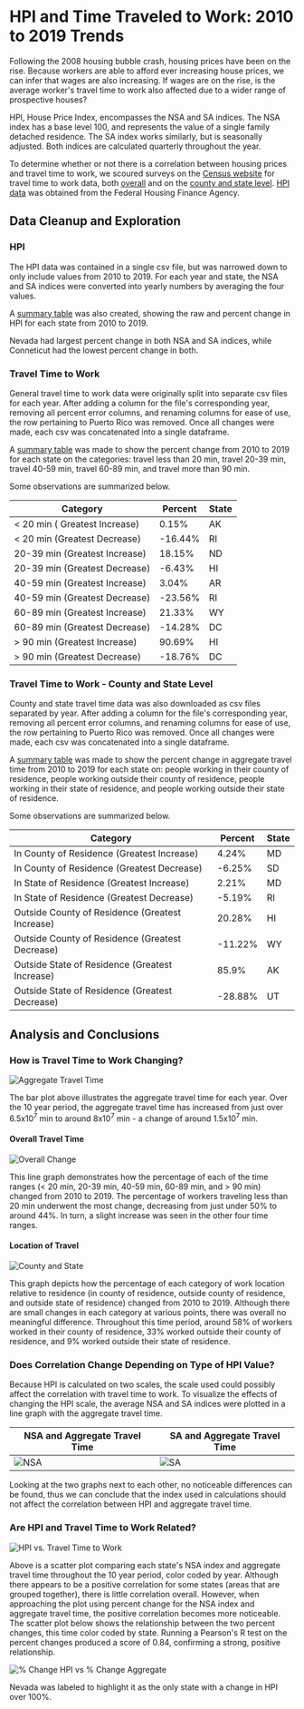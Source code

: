 # HPI and Time Traveled to Work: 2010 to 2019 Trends
Following the 2008 housing bubble crash, housing prices have been on the rise. Because workers are able to afford ever increasing house prices, we can infer that wages are also increasing. If wages are on the rise, is the average worker's travel time to work also affected due to a wider range of prospective houses? 

HPI, House Price Index, encompasses the NSA and SA indices. The NSA index has a base level 100, and represents the value of a single family detached residence. The SA index works similarly, but is seasonally adjusted. Both indices are calculated quarterly throughout the year. 

To determine whether or not there is a correlation between housing prices and travel time to work, we scoured surveys on the [Census website](https://www.census.gov/programs-surveys/acs/news/data-releases.html) for travel time to work data, both [overall](https://data.census.gov/cedsci/table?q=travel%20time%20to%20work%20state&tid=ACSDT5Y2020.B08303&moe=false&tp=true) and on the [county and state level](https://data.census.gov/cedsci/table?q=B08131%3A%20AGGREGATE%20TRAVEL%20TIME%20TO%20WORK%20%28IN%20MINUTES%29%20OF%20WORKERS%20BY%20PLACE%20OF%20WORK--STATE%20AND%20COUNTY%20LEVEL&g=0100000US%240400000&tid=ACSDT5Y2018.B08131&moe=false&tp=true). [HPI data](https://www.fhfa.gov/DataTools/Downloads/Pages/House-Price-Index-Datasets.aspx) was obtained from the Federal Housing Finance Agency. 

## Data Cleanup and Exploration
### HPI
The HPI data was contained in a single csv file, but was narrowed down to only include values from 2010 to 2019. For each year and state, the NSA and SA indices were converted into yearly numbers by averaging the four values. 

A [summary table](https://github.com/alexriiska/project-1/blob/main/Resources/2010%20to%202019%20HPI%20Change.csv) was also created, showing the raw and percent change in HPI for each state from 2010 to 2019. 

Nevada had largest percent change in both NSA and SA indices, while Conneticut had the lowest percent change in both. 

### Travel Time to Work
General travel time to work data were originally split into separate csv files for each year. After adding a column for the file's corresponding year, removing all percent error columns, and renaming columns for ease of use, the row pertaining to Puerto Rico was removed. Once all changes were made, each csv was concatenated into a single dataframe. 

A [summary table](https://github.com/alexriiska/project-1/blob/main/Resources/2010%20to%202019%20Travel%20Time%20to%20Work%20Change.csv) was made to show the percent change from 2010 to 2019 for each state on the categories: travel less than 20 min, travel 20-39 min, travel 40-59 min, travel 60-89 min, and travel more than 90 min. 

Some observations are summarized below.

| Category | Percent | State|
| --- | --- | --- |
| < 20 min ( Greatest Increase) | 0.15% | AK | 
| < 20 min (Greatest Decrease) | -16.44% | RI |
| 20-39 min (Greatest Increase) | 18.15% | ND |
| 20-39 min (Greatest Decrease) | -6.43% | HI |
| 40-59 min (Greatest Increase) | 3.04% | AR |
| 40-59 min (Greatest Decrease) | -23.56% | RI |
| 60-89 min (Greatest Increase) | 21.33% | WY |
| 60-89 min (Greatest Decrease) | -14.28% | DC |
| > 90 min (Greatest Increase) | 90.69% | HI |
| > 90 min (Greatest Decrease) | -18.76% | DC |

### Travel Time to Work - County and State Level
County and state travel time data was also downloaded as csv files separated by year. After adding a column for the file's corresponding year, removing all percent error columns, and renaming columns for ease of use, the row pertaining to Puerto Rico was removed. Once all changes were made, each csv was concatenated into a single dataframe.

A [summary table](https://github.com/alexriiska/project-1/blob/main/Resources/2010%20to%202019%20Travel%20County%20and%20State%20to%20Change.csv) was made to show the percent change in aggregate travel time from 2010 to 2019 for each state on: people working in their county of residence, people working outside their county of residence, people working in their state of residence, and people working outside their state of residence. 

Some observations are summarized below.

| Category | Percent | State|
| --- | --- | --- |
| In County of Residence (Greatest Increase) | 4.24% | MD | 
| In County of Residence (Greatest Decrease) | -6.25% | SD |
| In State of Residence (Greatest Increase) | 2.21% | MD | 
| In State of Residence (Greatest Decrease) | -5.19% | RI |
| Outside County of Residence (Greatest Increase) | 20.28% | HI | 
| Outside County of Residence (Greatest Decrease) | -11.22% | WY |
| Outside State of Residence (Greatest Increase) | 85.9% | AK | 
| Outside State of Residence (Greatest Decrease) | -28.88% | UT |

## Analysis and Conclusions

### How is Travel Time to Work Changing? 
![Aggregate Travel Time](https://github.com/alexriiska/project-1/blob/main/Images/Aggregate%20Travel%20Time%202010%20to%202019.png)

The bar plot above illustrates the aggregate travel time for each year. Over the 10 year period, the aggregate travel time has increased from just over 6.5x10<sup>7</sup> min to around 8x10<sup>7</sup> min - a change of around 1.5x10<sup>7</sup> min. 

#### Overall Travel Time 
![Overall Change](https://github.com/alexriiska/project-1/blob/main/Images/Change%20Commute%20Times.png)

This line graph demonstrates how the percentage of each of the time ranges (< 20 min, 20-39 min, 40-59 min, 60-89 min, and > 90 min) changed from 2010 to 2019. The percentage of workers traveling less than 20 min underwent the most change, decreasing from just under 50% to around 44%. In turn, a slight increase was seen in the other four time ranges. 

#### Location of Travel
![County and State](https://github.com/alexriiska/project-1/blob/main/Images/Change%20Time%20Work%20Location.png)

This graph depicts how the percentage of each category of work location relative to residence (in county of residence, outside county of residence, and outside state of residence) changed from 2010 to 2019. Although there are small changes in each category at various points, there was overall no meaningful difference. Throughout this time period, around 58% of workers worked in their county of residence, 33% worked outside their county of residence, and 9% worked outside their state of residence.  

### Does Correlation Change Depending on Type of HPI Value?
Because HPI is calculated on two scales, the scale used could possibly affect the correlation with travel time to work. To visualize the effects of changing the HPI scale, the average NSA and SA indices were plotted in a line graph with the aggregate travel time. 

| NSA and Aggregate Travel Time | SA and Aggregate Travel Time|
| --- | --- |
| ![NSA](https://github.com/alexriiska/project-1/blob/main/Images/Mean%20NSA%20Aggregate%20Travel%20Time.png) | ![SA](https://github.com/alexriiska/project-1/blob/main/Images/Mean%20SA%20Aggregate%20Travel%20Time.png) |

Looking at the two graphs next to each other, no noticeable differences can be found, thus we can conclude that the index used in calculations should not affect the correlation between HPI and aggregate travel time. 





### Are HPI and Travel Time to Work Related?
![HPI vs. Travel Time to Work](https://github.com/alexriiska/project-1/blob/main/Images/HPI%20Travel%20Time%20to%20Work.png)

Above is a scatter plot comparing each state's NSA index and aggregate travel time throughout the 10 year period, color coded by year. Although there appears to be a positive correlation for some states (areas that are grouped together), there is little correlation overall. However, when approaching the plot using percent change for the NSA index and aggregate travel time, the positive correlation becomes more noticeable. The scatter plot below shows the relationship between the two percent changes, this time color coded by state. Running a Pearson's R test on the percent changes produced a score of 0.84, confirming a strong, positive relationship. 

![% Change HPI vs % Change Aggregate](https://github.com/alexriiska/project-1/blob/main/Images/Change%20HPI%20Total%20Travel%20Time.png)

Nevada was labeled to highlight it as the only state with a change in HPI over 100%. 




